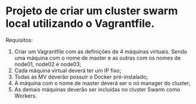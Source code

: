 # Projeto de criar um cluster swarm local utilizando o Vagrantfile.

Requisitos:
1. Criar um Vagrantfile com as definições de 4 máquinas virtuais. Sendo uma máquina com o nome de master e as outras com os nomes de node01, node02 e node03; 
2. Cada máquina virtual deverá ter um IP fixo; 
3. Todas as MV deverão possuir o Docker pré-instalado; 
4. A máquina com o nome de master deverá ser o nó manager do cluster;
5. As demais máquinas deverão ser incluídas no cluster Swarm como Workers. 
